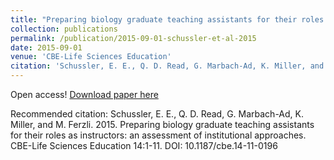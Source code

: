```yaml
---
title: "Preparing biology graduate teaching assistants for their roles as instructors: an assessment of institutional approaches"
collection: publications
permalink: /publication/2015-09-01-schussler-et-al-2015
date: 2015-09-01
venue: 'CBE-Life Sciences Education'
citation: 'Schussler, E. E., Q. D. Read, G. Marbach-Ad, K. Miller, and M. Ferzli. 2015. Preparing biology graduate teaching assistants for their roles as instructors: an assessment of institutional approaches. CBE-Life Sciences Education 14:1-11. DOI: 10.1187/cbe.14-11-0196'
---
```

Open access! [Download paper here](https://www.lifescied.org/doi/10.1187/cbe.14-11-0196)

Recommended citation: Schussler, E. E., Q. D. Read, G. Marbach-Ad, K. Miller, and M. Ferzli. 2015. Preparing biology graduate teaching assistants for their roles as instructors: an assessment of institutional approaches. CBE-Life Sciences Education 14:1-11. DOI: 10.1187/cbe.14-11-0196